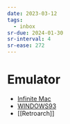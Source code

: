 ```yaml
---
date: 2023-03-12
tags:
  - inbox
sr-due: 2024-01-30
sr-interval: 4
sr-ease: 272
---
```


# Emulator

- [Infinite Mac](https://macos8.app/)
- [WINDOWS93](http://www.windows93.net/)
- [[Retroarch]]
